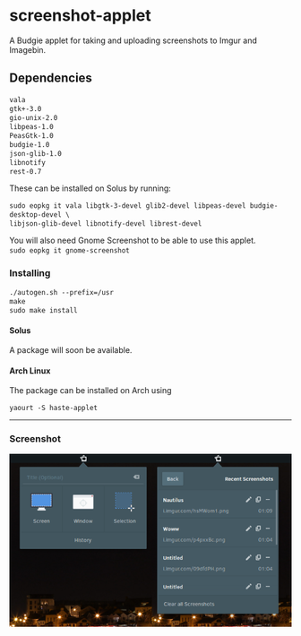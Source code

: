 # screenshot-applet
A Budgie applet for taking and uploading screenshots to Imgur and Imagebin.

## Dependencies
```
vala
gtk+-3.0
gio-unix-2.0
libpeas-1.0
PeasGtk-1.0
budgie-1.0
json-glib-1.0
libnotify
rest-0.7
```

These can be installed on Solus by running:  
```
sudo eopkg it vala libgtk-3-devel glib2-devel libpeas-devel budgie-desktop-devel \
libjson-glib-devel libnotify-devel librest-devel
```

You will also need Gnome Screenshot to be able to use this applet.  
`sudo eopkg it gnome-screenshot`

### Installing
```
./autogen.sh --prefix=/usr
make
sudo make install
```
#### Solus
A package will soon be available.

#### Arch Linux
The package can be installed on Arch using
```
yaourt -S haste-applet
```

---

### Screenshot
![Screenshot](screenshot.png)
